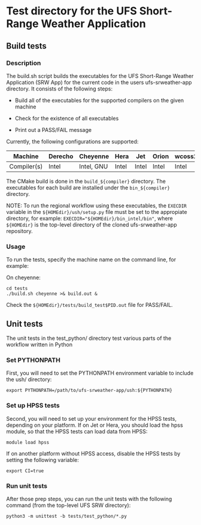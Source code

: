 # Test directory for the UFS Short-Range Weather Application

## Build tests

### Description

The build.sh script builds the executables for the UFS Short-Range Weather Application (SRW App)
for the current code in the users ufs-srweather-app directory.  It consists of the following steps:

* Build all of the executables for the supported compilers on the given machine

* Check for the existence of all executables

* Print out a PASS/FAIL message

Currently, the following configurations are supported:

Machine     | Derecho | Cheyenne    | Hera   | Jet    | Orion  | wcoss2  |
------------|---------|-------------|--------|--------|--------|---------|
Compiler(s) | Intel   | Intel, GNU  | Intel  | Intel  | Intel  | Intel   |

The CMake build is done in the ``build_${compiler}`` directory.
The executables for each build are installed under the ``bin_${compiler}`` directory.

NOTE:  To run the regional workflow using these executables, the ``EXECDIR`` variable in the
``${HOMEdir}/ush/setup.py`` file must be set to the
appropiate directory, for example:  ``EXECDIR="${HOMEdir}/bin_intel/bin"``,
where ``${HOMEdir}`` is the top-level directory of the cloned ufs-srweather-app repository.

### Usage

To run the tests, specify the machine name on the command line, for example:

On cheyenne:

```
cd tests
./build.sh cheyenne >& build.out &
```

Check the ``${HOMEdir}/tests/build_test$PID.out`` file for PASS/FAIL.

## Unit tests

The unit tests in the test_python/ directory test various parts of the workflow written in Python

### Set PYTHONPATH

First, you will need to set the PYTHONPATH environment variable to include the ush/ directory:

```
export PYTHONPATH=/path/to/ufs-srweather-app/ush:${PYTHONPATH}
```

### Set up HPSS tests

Second, you will need to set up your environment for the HPSS tests, depending on your platform. If
on Jet or Hera, you should load the hpss module, so that the HPSS tests can load data from HPSS:

```
module load hpss
```

If on another platform without HPSS access, disable the HPSS tests by setting the following
variable:

```
export CI=true
```

### Run unit tests

After those prep steps, you can run the unit tests with the following command (from the top-level
UFS SRW directory):

```
python3 -m unittest -b tests/test_python/*.py
```
